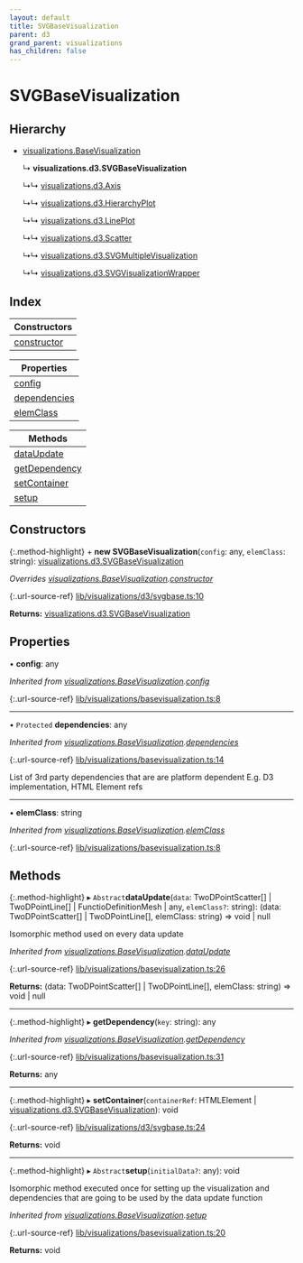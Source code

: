 ```yaml
---
layout: default
title: SVGBaseVisualization
parent: d3
grand_parent: visualizations
has_children: false
---
```


# SVGBaseVisualization

## Hierarchy

* [visualizations.BaseVisualization](visualizations_basevisualization)

  ↳ **visualizations.d3.SVGBaseVisualization**

  ↳↳ [visualizations.d3.Axis](visualizations_d3_axis)

  ↳↳ [visualizations.d3.HierarchyPlot](visualizations_d3_hierarchyplot)

  ↳↳ [visualizations.d3.LinePlot](visualizations_d3_lineplot)

  ↳↳ [visualizations.d3.Scatter](visualizations_d3_scatter)

  ↳↳ [visualizations.d3.SVGMultipleVisualization](visualizations_d3_svgmultiplevisualization)

  ↳↳ [visualizations.d3.SVGVisualizationWrapper](visualizations_d3_svgvisualizationwrapper)

## Index

| Constructors |
|-----------|
| [constructor](#constructor) |

| Properties |
|-----------|
| [config](#config) |
| [dependencies](#dependencies) |
| [elemClass](#elemclass) |

| Methods |
|-----------|
| [dataUpdate](#dataupdate) |
| [getDependency](#getdependency) |
| [setContainer](#setcontainer) |
| [setup](#setup) |

## Constructors

{:.method-highlight}
\+ **new SVGBaseVisualization**(`config`: any, `elemClass`: string): [visualizations.d3.SVGBaseVisualization](visualizations_d3_svgbasevisualization)

*Overrides [visualizations.BaseVisualization](visualizations_basevisualization).[constructor](visualizations_basevisualization#constructor)*

{:.url-source-ref}
[lib/visualizations/d3/svgbase.ts:10](https://github.com/ascentcore/dataspot/blob/ab10b2a/lib/visualizations/d3/svgbase.ts#L10)

**Returns:** [visualizations.d3.SVGBaseVisualization](visualizations_d3_svgbasevisualization)

## Properties

•  **config**: any

*Inherited from [visualizations.BaseVisualization](visualizations_basevisualization).[config](visualizations_basevisualization#config)*

{:.url-source-ref}
[lib/visualizations/basevisualization.ts:8](https://github.com/ascentcore/dataspot/blob/ab10b2a/lib/visualizations/basevisualization.ts#L8)

___

• `Protected` **dependencies**: any

*Inherited from [visualizations.BaseVisualization](visualizations_basevisualization).[dependencies](visualizations_basevisualization#dependencies)*

{:.url-source-ref}
[lib/visualizations/basevisualization.ts:14](https://github.com/ascentcore/dataspot/blob/ab10b2a/lib/visualizations/basevisualization.ts#L14)

List of 3rd party dependencies that are are platform dependent
E.g. D3 implementation, HTML Element refs

___

•  **elemClass**: string

*Inherited from [visualizations.BaseVisualization](visualizations_basevisualization).[elemClass](visualizations_basevisualization#elemclass)*

{:.url-source-ref}
[lib/visualizations/basevisualization.ts:8](https://github.com/ascentcore/dataspot/blob/ab10b2a/lib/visualizations/basevisualization.ts#L8)

## Methods

{:.method-highlight}
▸ `Abstract`**dataUpdate**(`data`: TwoDPointScatter[] \| TwoDPointLine[] \| FunctioDefinitionMesh \| any, `elemClass?`: string): (data: TwoDPointScatter[] \| TwoDPointLine[], elemClass: string) => void \| null

Isomorphic method used on every data update

*Inherited from [visualizations.BaseVisualization](visualizations_basevisualization).[dataUpdate](visualizations_basevisualization#dataupdate)*

{:.url-source-ref}
[lib/visualizations/basevisualization.ts:26](https://github.com/ascentcore/dataspot/blob/ab10b2a/lib/visualizations/basevisualization.ts#L26)

**Returns:** (data: TwoDPointScatter[] \| TwoDPointLine[], elemClass: string) => void \| null

___

{:.method-highlight}
▸ **getDependency**(`key`: string): any

*Inherited from [visualizations.BaseVisualization](visualizations_basevisualization).[getDependency](visualizations_basevisualization#getdependency)*

{:.url-source-ref}
[lib/visualizations/basevisualization.ts:31](https://github.com/ascentcore/dataspot/blob/ab10b2a/lib/visualizations/basevisualization.ts#L31)

**Returns:** any

___

{:.method-highlight}
▸ **setContainer**(`containerRef`: HTMLElement \| [visualizations.d3.SVGBaseVisualization](visualizations_d3_svgbasevisualization)): void

{:.url-source-ref}
[lib/visualizations/d3/svgbase.ts:24](https://github.com/ascentcore/dataspot/blob/ab10b2a/lib/visualizations/d3/svgbase.ts#L24)

**Returns:** void

___

{:.method-highlight}
▸ `Abstract`**setup**(`initialData?`: any): void

Isomorphic method executed once for setting up the visualization and dependencies
that are going to be used by the data update function

*Inherited from [visualizations.BaseVisualization](visualizations_basevisualization).[setup](visualizations_basevisualization#setup)*

{:.url-source-ref}
[lib/visualizations/basevisualization.ts:20](https://github.com/ascentcore/dataspot/blob/ab10b2a/lib/visualizations/basevisualization.ts#L20)

**Returns:** void
